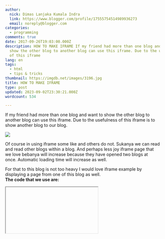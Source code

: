 ```yaml
---
author:
  nick: Dimas Lanjaka Kumala Indra
  link: https://www.blogger.com/profile/17555754514989936273
  email: noreply@blogger.com
categories:
  - programming
comments: true
date: 2017-09-26T19:03:00.000Z
description: HOW TO MAKE IFRAME If my friend had more than one blog and want to
  show the other blog to another blog can use this iframe. Due to the usefulness
  of this iframe
lang: en
tags:
  - html
  - tips & tricks
thumbnail: https://imgdb.net/images/3196.jpg
title: HOW TO MAKE IFRAME
type: post
updated: 2023-09-02T23:30:21.000Z
wordcount: 534

---
```


If my friend had more than one blog and want to show the other blog to another blog can use this iframe. Due to the usefulness of this iframe is to show another blog to our blog.  

[![](https://imgdb.net/images/3196.jpg)](https://imgdb.net/images/3196.jpg)

Of course in using iframe some like and others do not. Sukanya we can read and read other blogs within a blog. And perhaps less joy iframe page that we love bebanya will increase because they have opened two blogs at once. Automatic loading time will increase as well.  
  
For that to this blog is not too heavy I would love iframe example by displaying a page from one of this blog as well.  
**The code that we use are:**  
<iframe> </ iframe>  
**Medium astribut frequently used are:**  

*   ALIGN = "left / right"
*   FRAMEBORDER = "borderline"
*   WIDTH = "width"
*   HEIGHT = "high"
*   SCROLLING = "auto / yes / no"
*   SRC = "url address to be in the show"

Below is an example of iframes zoom I took from one of the pages of this blog.  
**And the following code:**  
<iframe align = "left" frameborder = "1" src = "http://activekita.blogspot.com/2010/02/memasang-buku-tamu-dengan-menu-sliding.html" width = "585" height = "400" scrolling = "auto"> </ iframe>  
  
Hopefully useful!